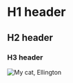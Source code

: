 # H1 header
## H2 header
### H3 header
![My cat, Ellington](https://avatars.githubusercontent.com/u/127987397?v=4)

